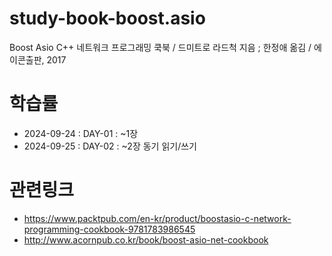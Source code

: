 # study-book-boost.asio

Boost Asio C++ 네트워크 프로그래밍 쿡북 / 드미트로 라드척 지음 ; 한정애 옮김 / 에이콘출판, 2017

# 학습률

- 2024-09-24 : DAY-01 : ~1장
- 2024-09-25 : DAY-02 : ~2장 동기 읽기/쓰기

# 관련링크

- https://www.packtpub.com/en-kr/product/boostasio-c-network-programming-cookbook-9781783986545
- http://www.acornpub.co.kr/book/boost-asio-net-cookbook
